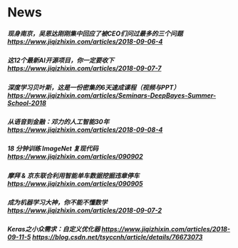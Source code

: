 # News
##### 现身南京，吴恩达刚刚集中回应了被CEO们问过最多的三个问题 https://www.jiqizhixin.com/articles/2018-09-06-4  
##### 这12个最新AI开源项目，你一定要收下 https://www.jiqizhixin.com/articles/2018-09-07-7  
##### 深度学习贝叶斯，这是一份密集的6天速成课程（视频与PPT） https://www.jiqizhixin.com/articles/Seminars-DeepBayes-Summer-School-2018  
##### 从语音到金融：邓力的人工智能30年  https://www.jiqizhixin.com/articles/2018-09-08-4  
##### 18 分钟训练 ImageNet 复现代码 https://www.jiqizhixin.com/articles/090902  
##### 摩拜 & 京东联合利用智能单车数据挖掘违章停车 https://www.jiqizhixin.com/articles/090905  
##### 成为机器学习大神，你不能不懂数学 https://www.jiqizhixin.com/articles/2018-09-07-2  
##### Keras之小众需求：自定义优化器 https://www.jiqizhixin.com/articles/2018-09-11-5  https://blog.csdn.net/tsyccnh/article/details/76673073  
